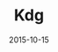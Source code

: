 ---
layout: staff
date: 2015-10-15
image: 
category: staff_lower
name: Ms. Brodie
room: 107
title: Kdg
email: babrodie@cps.edu
---